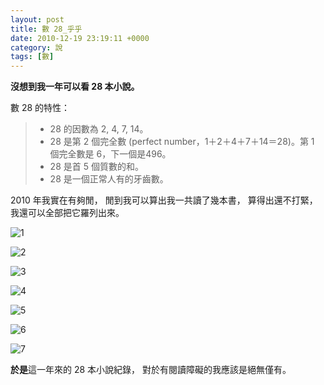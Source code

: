 ```yaml
---
layout: post
title: 數 28_乎乎
date: 2010-12-19 23:19:11 +0000
category: 說
tags: [數]
---
```



**沒想到我一年可以看 28 本小說。**


數 28 的特性：
>- 28 的因數為 2, 4, 7, 14。
>- 28 是第 2 個完全數 (perfect number，1＋2＋4＋7＋14＝28)。第 1 個完全數是 6，下一個是496。
>- 28 是首 5 個質數的和。
>- 28 是一個正常人有的牙齒數。

<!--more-->

2010 年我實在有夠閒，
閒到我可以算出我一共讀了幾本書，
算得出還不打緊，
我還可以全部把它羅列出來。

![1](/blog/assets/images/2010/281.jpg)

![2](/blog/assets/images/2010/282.jpg)

![3](/blog/assets/images/2010/283.jpg)

![4](/blog/assets/images/2010/284.jpg)

![5](/blog/assets/images/2010/285.jpg)

![6](/blog/assets/images/2010/286.jpg)

![7](/blog/assets/images/2010/287.jpg)


**於是**這一年來的 28 本小說紀錄，
對於有閱讀障礙的我應該是絕無僅有。
